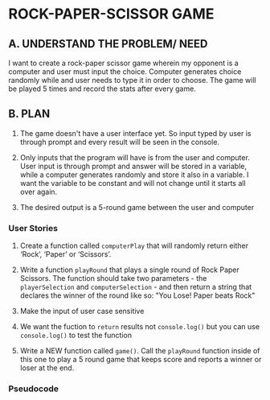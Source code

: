 # ROCK-PAPER-SCISSOR GAME

## A. UNDERSTAND THE PROBLEM/ NEED

I want to create a rock-paper scissor game wherein my opponent is a computer and user must input the choice. Computer generates choice randomly while and user needs to type it in order to choose. The game will be played 5 times and record the stats after every game.

## B. PLAN

1. The game doesn't have a user interface yet. So input typed by user is through prompt and every result will be seen in the console.

2. Only inputs that the program will have is from the user and computer. User input is through prompt and answer will be stored in a variable, while a computer generates randomly and store it also in a variable. I want the variable to be constant and will not change until it starts all over again.

3. The desired output is a 5-round game between the user and computer

### User Stories

1. Create a function called `computerPlay` that will randomly return either ‘Rock’, ‘Paper’ or ‘Scissors’.

2. Write a function `playRound` that plays a single round of Rock Paper Scissors. The function should take two parameters - the `playerSelection` and `computerSelection` - and then return a string that declares the winner of the round like so: "You Lose! Paper beats Rock"

3. Make the input of user case sensitive

4. We want the fuction to `return` results not `console.log()` but you can use `console.log()` to test the function

5. Write a NEW function called `game()`. Call the `playRound` function inside of this one to play a 5 round game that keeps score and reports a winner or loser at the end.

### Pseudocode